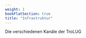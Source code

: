 ```yaml
---
weight: 1
bookFlatSection: true
title: "Infrastruktur"
---
```


Die verschiedenen Kanäle der TroLUG
